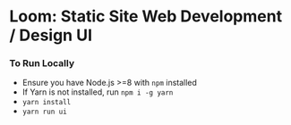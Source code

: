 # Loom: Static Site Web Development / Design UI

### To Run Locally
* Ensure you have Node.js >=8 with `npm` installed
* If Yarn is not installed, run `npm i -g yarn`
* `yarn install`
* `yarn run ui`